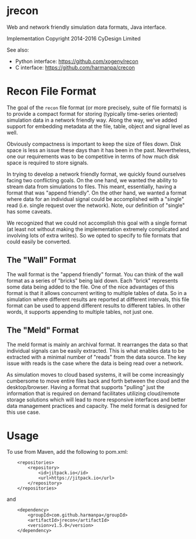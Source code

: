 jrecon
======

Web and network friendly simulation data formats, Java interface.

Implementation Copyright 2014-2016 CyDesign Limited

See also:
* Python interface: https://github.com/xogeny/recon
* C interface: https://github.com/harmanpa/crecon


# Recon File Format

The goal of the `recon` file format (or more precisely, suite of file
formats) is to provide a compact format for storing (typically
time-series oriented) simulation data in a network friendly way.
Along the way, we've added support for embedding metadata at the file,
table, object and signal level as well.

Obviously compactness is important to keep the size of files down.
Disk space is less an issue these days than it has been in the past.
Nevertheless, one our requirements was to be competitive in terms of
how much disk space is required to store signals.

In trying to develop a network friendly format, we quickly found
ourselves facing two conflicting goals.  On the one hand, we wanted
the ability to stream data from simulations to files.  This meant,
essentially, having a format that was "append friendly".  On the other
hand, we wanted a format where data for an individual signal could be
accomplished with a "single" read (i.e. single request over the
network).  Note, our definition of "single" has some caveats.

We recognized that we could not accomplish this goal with a single
format (at least not without making the implementation extremely
complicated and involving lots of extra writes).  So we opted to
specify to file formats that could easily be converted.

## The "Wall" Format

The wall format is the "append friendly" format.  You can think of the
wall format as a series of "bricks" being laid down.  Each "brick"
represents some data being added to the file.  One of the nice
advantages of this format is that it allows concurrent writing to
multiple tables of data.  So in a simulation where different results
are reported at different intervals, this file format can be used to
append different results to different tables.  In other words, it
supports appending to multiple tables, not just one.

## The "Meld" Format

The meld format is mainly an archival format.  It rearranges the data
so that individual signals can be easily extracted.  This is what
enables data to be extracted with a minimal number of "reads" from the
data source.  The key issue with reads is the case where the data is
being read over a network.

As simulation moves to cloud based systems, it will be come
increasingly cumbersome to move entire files back and forth between
the cloud and the desktop/browser.  Having a format that supports
"pulling" just the information that is required on demand facilitates
utilizing cloud/remote storage solutions which will lead to more
responsive interfaces and better data management practices and
capacity.  The meld format is designed for this use case.


# Usage

To use from Maven, add the following to pom.xml:

```
	<repositories>
		<repository>
		    <id>jitpack.io</id>
		    <url>https://jitpack.io</url>
		</repository>
	</repositories>
```

and

```
	<dependency>
	    <groupId>com.github.harmanpa</groupId>
	    <artifactId>jrecon</artifactId>
	    <version>v1.5.0</version>
	</dependency>
```
